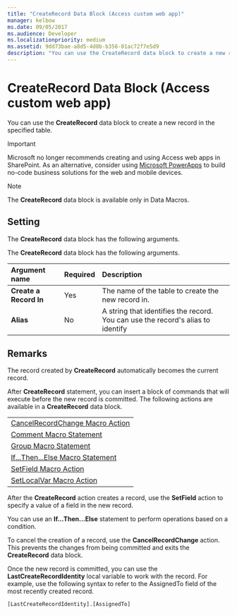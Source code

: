 ```yaml
---
title: "CreateRecord Data Block (Access custom web app)" 
manager: kelbow
ms.date: 09/05/2017
ms.audience: Developer 
ms.localizationpriority: medium
ms.assetid: 9dd73bae-a8d5-4d8b-b356-01ac72f7e5d9
description: "You can use the CreateRecord data block to create a new record in the specified table."
---
```


# CreateRecord Data Block (Access custom web app)

You can use the **CreateRecord** data block to create a new record in the specified table. 
  
> [!IMPORTANT]
> Microsoft no longer recommends creating and using Access web apps in SharePoint. As an alternative, consider using [Microsoft PowerApps](https://powerapps.microsoft.com/) to build no-code business solutions for the web and mobile devices. 
  
> [!NOTE]
> The **CreateRecord** data block is available only in Data Macros. 
  
## Setting

The **CreateRecord** data block has the following arguments. 
  
The **CreateRecord** data block has the following arguments. 
  
|**Argument name**|**Required**|**Description**|
|:-----|:-----|:-----|
|**Create a Record In** <br/> |Yes  <br/> |The name of the table to create the new record in. |
|**Alias** <br/> |No  <br/> |A string that identifies the record. You can use the record's alias to identify  <br/> |
   
## Remarks

The record created by **CreateRecord** automatically becomes the current record. 
  
After **CreateRecord** statement, you can insert a block of commands that will execute before the new record is committed. The following actions are available in a **CreateRecord** data block. 
  
||
|:-----|
|[CancelRecordChange Macro Action](cancelrecordchange-macro-action-access-custom-web-app.md) <br/> |
|[Comment Macro Statement](comment-macro-block-access-custom-web-app.md) <br/> |
|[Group Macro Statement](group-macro-block-access-custom-web-app.md) <br/> |
|[If...Then...Else Macro Statement](ifthenelse-macro-block-access-custom-web-app.md) <br/> |
|[SetField Macro Action](setfield-macro-action-access-custom-web-app.md) <br/> |
|[SetLocalVar Macro Action](setlocalvar-macro-action-access-custom-web-app.md) <br/> |
   
After the **CreateRecord** action creates a record, use the **SetField** action to specify a value of a field in the new record. 
  
You can use an **If...Then...Else** statement to perform operations based on a condition. 
  
To cancel the creation of a record, use the **CancelRecordChange** action. This prevents the changes from being committed and exits the **CreateRecord** data block. 
  
Once the new record is committed, you can use the **LastCreateRecordIdentity** local variable to work with the record. For example, use the following syntax to refer to the AssignedTo field of the most recently created record. 
  
`[LastCreateRecordIdentity].[AssignedTo]`


